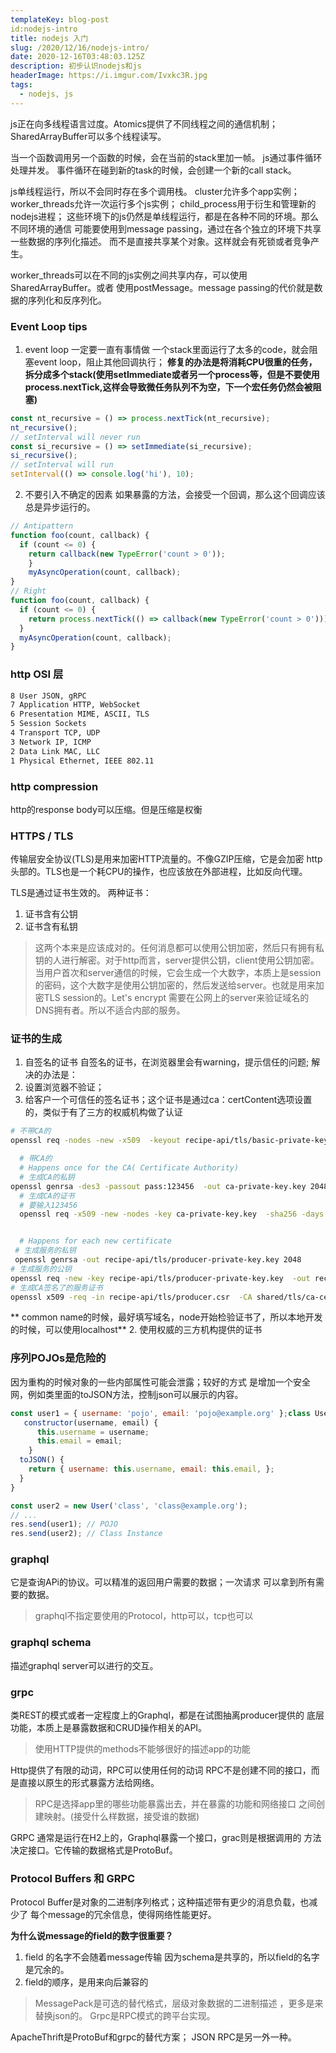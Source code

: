 ```yaml
---
templateKey: blog-post
id:nodejs-intro
title: nodejs 入门
slug: /2020/12/16/nodejs-intro/
date: 2020-12-16T03:48:03.125Z
description: 初步认识nodejs和js
headerImage: https://i.imgur.com/Ivxkc3R.jpg
tags:
  - nodejs, js
---
```


js正在向多线程语言过度。Atomics提供了不同线程之间的通信机制；SharedArrayBuffer可以多个线程读写。

当一个函数调用另一个函数的时候，会在当前的stack里加一帧。
js通过事件循环处理并发。
事件循环在碰到新的task的时候，会创建一个新的call stack。

js单线程运行，所以不会同时存在多个调用栈。
cluster允许多个app实例；
worker_threads允许一次运行多个js实例；
child_process用于衍生和管理新的nodejs进程；
这些环境下的js仍然是单线程运行，都是在各种不同的环境。那么不同环境的通信
可能要使用到message passing，通过在各个独立的环境下共享一些数据的序列化描述。
而不是直接共享某个对象。这样就会有死锁或者竞争产生。

worker_threads可以在不同的js实例之间共享内存，可以使用SharedArrayBuffer。或者
使用postMessage。message passing的代价就是数据的序列化和反序列化。


### Event Loop tips
1. event loop 一定要一直有事情做
  一个stack里面运行了太多的code，就会阻塞event loop，阻止其他回调执行；
  **修复的办法是将消耗CPU很重的任务，拆分成多个stack(使用setImmediate或者另一个process等，但是不要使用process.nextTick,这样会导致微任务队列不为空，下一个宏任务仍然会被阻塞)**
  ``` javascript
const nt_recursive = () => process.nextTick(nt_recursive); 
nt_recursive(); 
// setInterval will never run 
const si_recursive = () => setImmediate(si_recursive); 
si_recursive(); 
// setInterval will run 
setInterval(() => console.log('hi'), 10);
  ```
2. 不要引入不确定的因素
  如果暴露的方法，会接受一个回调，那么这个回调应该总是异步运行的。
``` javascript
// Antipattern 
function foo(count, callback) { 
  if (count <= 0) { 
    return callback(new TypeError('count > 0')); 
    }
    myAsyncOperation(count, callback);
}
// Right
function foo(count, callback) { 
  if (count <= 0) { 
    return process.nextTick(() => callback(new TypeError('count > 0'))); 
  }
  myAsyncOperation(count, callback); 
}

```

### http OSI 层
``` bash
8 User JSON, gRPC 
7 Application HTTP, WebSocket 
6 Presentation MIME, ASCII, TLS 
5 Session Sockets 
4 Transport TCP, UDP 
3 Network IP, ICMP 
2 Data Link MAC, LLC 
1 Physical Ethernet, IEEE 802.11
```

### http compression
http的response body可以压缩。但是压缩是权衡



### HTTPS / TLS
传输层安全协议(TLS)是用来加密HTTP流量的。不像GZIP压缩，它是会加密
http头部的。TLS也是一个耗CPU的操作，也应该放在外部进程，比如反向代理。

TLS是通过证书生效的。
两种证书：
1. 证书含有公钥
2. 证书含有私钥
> 这两个本来是应该成对的。任何消息都可以使用公钥加密，然后只有拥有私钥的人进行解密。对于http而言，server提供公钥，client使用公钥加密。当用户首次和server通信的时候，它会生成一个大数字，本质上是session的密码，这个大数字是使用公钥加密的，然后发送给server。也就是用来加密TLS session的。Let's encrypt 需要在公网上的server来验证域名的DNS拥有者。所以不适合内部的服务。


### 证书的生成
1. 自签名的证书
  自签名的证书，在浏览器里会有warning，提示信任的问题;
  解决的办法是：
  1. 设置浏览器不验证；
  2. 给客户一个可信任的签名证书；这个证书是通过ca：certContent选项设置的，类似于有了三方的权威机构做了认证
    
  ``` bash
  # 不带CA的
openssl req -nodes -new -x509  -keyout recipe-api/tls/basic-private-key.key  -out shared/tls/basic-certificate.cert
  ```
  
``` bash
  # 带CA的
  # Happens once for the CA( Certificate Authority)
  # 生成CA的私钥
openssl genrsa -des3 -passout pass:123456  -out ca-private-key.key 2048
  # 生成CA的证书
  # 要输入123456
  openssl req -x509 -new -nodes -key ca-private-key.key  -sha256 -days 365 -out shared/tls/ca-certificate.cert


  # Happens for each new certificate
 # 生成服务的私钥
 openssl genrsa -out recipe-api/tls/producer-private-key.key 2048 
# 生成服务的公钥
openssl req -new -key recipe-api/tls/producer-private-key.key  -out recipe-api/tls/producer.csr 
# 生成CA签名了的服务证书
openssl x509 -req -in recipe-api/tls/producer.csr  -CA shared/tls/ca-certificate.cert  -CAkey ca-private-key.key -CAcreateserial  -out shared/tls/producer-certificate.cert -days 365 -sha256

```
** common name的时候，最好填写域名，node开始检验证书了，所以本地开发的时候，可以使用localhost**
2. 使用权威的三方机构提供的证书

### 序列POJOs是危险的
因为重构的时候对象的一些内部属性可能会泄露；较好的方式
是增加一个安全网，例如类里面的toJSON方法，控制json可以展示的内容。
``` javascript
const user1 = { username: 'pojo', email: 'pojo@example.org' };class User {
   constructor(username, email) {
      this.username = username; 
      this.email = email; 
    }
  toJSON() { 
    return { username: this.username, email: this.email, };
  } 
}

const user2 = new User('class', 'class@example.org'); 
// ... 
res.send(user1); // POJO 
res.send(user2); // Class Instance
```
### graphql
它是查询APi的协议。可以精准的返回用户需要的数据；一次请求
可以拿到所有需要的数据。
> graphql不指定要使用的Protocol，http可以，tcp也可以

### graphql schema
描述graphql server可以进行的交互。


### grpc
类REST的模式或者一定程度上的Graphql，都是在试图抽离producer提供的
底层功能，本质上是暴露数据和CRUD操作相关的API。
> 使用HTTP提供的methods不能够很好的描述app的功能

Http提供了有限的动词，RPC可以使用任何的动词
RPC不是创建不同的接口，而是直接以原生的形式暴露方法给网络。
> RPC是选择app里的哪些功能暴露出去，并在暴露的功能和网络接口
之间创建映射。(接受什么样数据，接受谁的数据)

GRPC 通常是运行在H2上的，Graphql暴露一个接口，grac则是根据调用的
方法决定接口。它传输的数据格式是ProtoBuf。

### Protocol Buffers 和 GRPC
Protocol Buffer是对象的二进制序列格式；这种描述带有更少的消息负载，也减少了
每个message的冗余信息，使得网络性能更好。

**为什么说message的field的数字很重要？**
1. field 的名字不会随着message传输
  因为schema是共享的，所以field的名字是冗余的。
2. field的顺序，是用来向后兼容的





> MessagePack是可选的替代格式，层级对象数据的二进制描述
，更多是来替换json的。
Grpc是RPC模式的跨平台实现。

ApacheThrift是ProtoBuf和grpc的替代方案；
JSON RPC是另一外一种。




